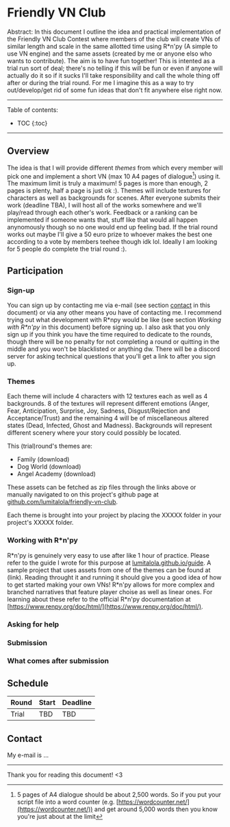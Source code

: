 # Friendly VN Club

Abstract: In this document I outline the idea and practical implementation of the Friendly VN Club Contest where members of the club will create VNs of similar length and scale in the same allotted time using R\*n'py (A simple to use VN engine) and the same assets (created by me or anyone elso who wants to contribute). The aim is to have fun together! This is intented as a trial run sort of deal; there's no telling if this will be fun or even if anyone will actually do it so if it sucks I'll take responsibility and call the whole thing off after or during the trial round. For me I imagine this as a way to try out/develop/get rid of some fun ideas that don't fit anywhere else right now.

---

Table of contents:
* TOC
{:toc}

---

## Overview
The idea is that I will provide different *themes* from which every member will pick one and implement a short VN (max 10 A4 pages of dialogue[^word_count]) using it. The maximum limit is truly a maximum! 5 pages is more than enough, 2 pages is plenty, half a page is just ok :). Themes will include textures for characters as well as backgrounds for scenes. After everyone submits their work (deadline TBA), I will host all of the works somewhere and we'll play/read through each other's work. Feedback or a ranking can be implemented if someone wants that, stuff like that would all happen anynomously though so no one would end up feeling bad. If the trial round works out maybe I'll give a 50 euro prize to whoever makes the best one according to a vote by members teehee though idk lol. Ideally I am looking for 5 people do complete the trial round :).

## Participation

### Sign-up
You can sign up by contacting me via e-mail (see section [contact](#contact) in this document) or via any other means you have of contacting me. I recommend trying out what development with R\*npy would be like (see section *Working with R\*n'py* in this document) before signing up. I also ask that you only sign up if you think you have the time required to dedicate to the rounds, though there will be no penalty for not completing a round or quitting in the middle and you won't be blacklisted or anything dw. There will be a discord server for asking technical questions that you'll get a link to after you sign up. 

### Themes
Each theme will include 4 characters with 12 textures each as well as 4 backgrounds. 8 of the textures will represent different emotions (Anger, Fear, Anticipation, Surprise, Joy, Sadness, Disgust/Rejection and Acceptance/Trust) and the remaining 4 will be of miscellaneous altered states (Dead, Infected, Ghost and Madness). Backgrounds will represent different scenery where your story could possibly be located.

This (trial)round's themes are:
+ Family (download)
+ Dog World (download)
+ Angel Academy (download)

These assets can be fetched as zip files through the links above or manually navigated to on this project's github page at [github.com/lumitalola/friendly-vn-club](github.com/lumitalola/friendly-vn-club).

Each theme is brought into your project by placing the XXXXX folder in your project's XXXXX folder.

### Working with R\*n'py
R\*n'py is genuinely very easy to use after like 1 hour of practice. Please refer to the guide I wrote for this purpose at [lumitalola.github.io/guide](guide.md). A sample project that uses assets from one of the themes can be found at (link). Reading throught it and running it should give you a good idea of how to get started making your own VNs! R\*n'py allows for more complex and branched narratives that feature player choise as well as linear ones. For learning about these refer to the official R\*n'py documentation at [https://www.renpy.org/doc/html/](https://www.renpy.org/doc/html/).

### Asking for help

### Submission

### What comes after submission

## Schedule

| Round | Start | Deadline | 
| --- | --- | --- |
| Trial | TBD | TBD |

## Contact

My e-mail is ...

---

Thank you for reading this document! <3

[^word_count]: 5 pages of A4 dialogue should be about 2,500 words. So if you put your script file into a word counter (e.g. [https://wordcounter.net/](https://wordcounter.net/)) and get around 5,000 words then you know you're just about at the limit
